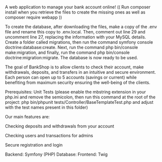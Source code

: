 A web application to manage your bank account online! (( Run composer install when you retrieve the files to create the missing ones as well as composer require webapp ))

To create the database, after downloading the files, make a copy of the .env file and rename this copy to .env.local. Then, comment out line 29 and uncomment line 27, replacing the information with your MySQL details. Create a folder called migrations, then run the command symfony console doctrine:database:create. Next, run the command php bin/console make:migration, and finally, run the command php bin/console doctrine:migration:migrate. The database is now ready to be used.

The goal of BankShop is to allow clients to check their account, make withdrawals, deposits, and transfers in an intuitive and secure environment. Each person can open up to 5 accounts (savings or current) while benefiting from maximum security ensuring the well-being of the clients.

Prerequisites: Unit Tests (please enable the mbstring extension in your php.ini and remove the semicolon, then run this command at the root of the project: php bin/phpunit tests/Controller/BaseTemplateTest.php and adjust with the test names present in this folder)

Our main features are:

Checking deposits and withdrawals from your account

Checking users and transactions for admins

Secure registration and login

Backend: Symfony (PHP) Database: Frontend: Twig

